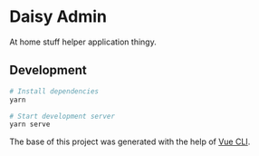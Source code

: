 # Daisy Admin

At home stuff helper application thingy.

## Development
```bash
# Install dependencies
yarn

# Start development server
yarn serve
```

The base of this project was generated with the help of [Vue CLI](https://cli.vuejs.org).
